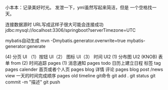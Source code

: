 小本本：记录美好时光。
发泄一下，yml虽然写起来简洁，但是 一个空格找一天。

连接数据源时
URL写成这样子很大可能会连接成功 jdbc:mysql://localhost:3306/springboot?serverTimezone=UTC

mybatis自动生成
mvn -Dmybatis.generator.overwrite=true mybatis-generator:generate

(4)
分页 UI （1）按钮 UI（2） 图标 UI（3）
时间 UI2 (1) 分布图 UI2 (KNOB)
表单 from (2)
时间追踪 pages (1) 消息通知 pages todo 日历上建立日程 标签 tag pages calender 首页或者个人页 pages blog  详情 评论 pages blog post /news view
一天的时间完成顺序 pages old timeline
git命令
git add .
git status
git commit -m "描述"
git push 

